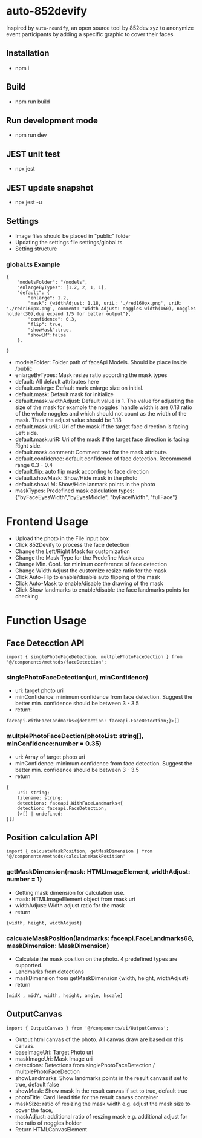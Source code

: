 # auto-852devify
Inspired by `auto-nounify`, an open source tool by 852dev.xyz to anonymize event participants by adding a specific graphic to cover their faces

## Installation
- npm i 
## Build 
- npm run build
## Run development mode
- npm run dev
## JEST unit test
- npx jest
## JEST update snapshot
- npx jest -u

## Settings
- Image files should be placed in "public" folder
- Updating the settings file settings/global.ts
- Setting structure
### global.ts Example
```
{
    "modelsFolder": "/models",
    "enlargeByTypes": [1.2, 2, 1, 1],
    "default": {
        "enlarge": 1.2,
        "mask": {widthAdjust: 1.18, uriL: './red160px.png', uriR: './redr160px.png', comment: "Width Adjust: noggles width(160), noggles holder(30),due expand 1/5 for better output"},
        "confidence": 0.3,
        "flip": true,
        "showMask":true,
        "showLM":false
    },
   
}

```
- modelsFolder: Folder path of faceApi Models. Should be place inside /public
- enlargeByTypes: Mask resize ratio according the mask types
- default: All default attributes here
- default.enlarge: Default mark enlarge size on initial.
- default.mask: Default mask for initialize 
- default.mask.widthAdjust: Default value is 1. The value for adjusting the size of the mask for example the noggles' handle width is are 0.18 ratio of the whole noggles and which should not count as the width of the mask. Thus the adjust value should be 1.18
- default.mask.uriL: Uri of the mask if the target face direction is facing Left side.
- default.mask.uriR: Uri of the mask if the target face direction is facing Right side.
- default.mask.comment: Comment text for the mask attribute.    
- default.confidence: default confidence of face detection. Recommend range 0.3 - 0.4
- default.flip: auto flip mask according to face direction
- default.showMask: Show/Hide mask in the photo
- default.showLM: Show/Hide lanmark points in the photo
- maskTypes: Predefined mask calculation types: {"byFaceEyesWidth","byEyesMiddle", "byFaceWidth", "fullFace"}

# Frontend Usage
- Upload the photo in the File input box
- Click 852Devify to process the face detection
- Change the Left/Right Mask for customization
- Change the Mask Type for the Predefine Mask area
- Change Min. Conf. for mininum conference of face detection
- Change Width Adjust the customize resize ratio for the mask
- Click Auto-Flip to enable/disable auto flipping of the mask
- Click Auto-Mask to enable/disable the drawing of the mask
- Click Show landmarks to enable/disable the face landmarks points for checking

# Function Usage
## Face Detecction API
```
import { singlePhotoFaceDetection, multplePhotoFaceDection } from '@/components/methods/faceDetection';
```

### singlePhotoFaceDetection(uri, minConfidence)
- uri: target photo uri
- minConfidence: minimum confidence from face detection. Suggest the better min. confidence should be between 3 - 3.5
- return:
```
faceapi.WithFaceLandmarks<{detection: faceapi.FaceDetection;}>[]
```


### multplePhotoFaceDection(photoList: string[], minConfidence:number = 0.35)
- uri: Array of target photo uri
- minConfidence: minimum confidence from face detection. Suggest the better min. confidence should be between 3 - 3.5
- return 
```
{
    uri: string; 
    filename: string;
    detections: faceapi.WithFaceLandmarks<{
    detection: faceapi.FaceDetection;
    }>[] | undefined;
}[]
```
## Position calculation API
```
import { calcuateMaskPosition, getMaskDimension } from '@/components/methods/calculateMaskPosition'
```
### getMaskDimension(mask: HTMLImageElement, widthAdjust: number = 1)
- Getting mask dimension for calculation use.
- mask: HTMLImageElement object from mask uri
- widthAdjust: Width adjust ratio for the mask
- return
```
{width, height, widthAdjust}
```

### calcuateMaskPosition(landmarks: faceapi.FaceLandmarks68, maskDimension: MaskDimension)
- Calculate the mask position on the photo. 4 predefined types are supported.
- Landmarks from detections
- maskDimension from getMaskDimension {width, height, widthAdjust}
- return
```
[midX , midY, width, height, angle, hscale]
```

## OutputCanvas
```
import { OutputCanvas } from '@/components/ui/OutputCanvas';
```
- Output html canvas of the photo. All canvas draw are based on this canvas.
- baseImageUri: Target Photo uri
- maskImageUri: Mask Image uri
- detections: Detections from singlePhotoFaceDetection / multplePhotoFaceDection
- showLandmarks: Show landmarks points in the result canvas if set to true, default false
- showMask: Show mask in the result canvas if set to true, default true
- photoTitle: Card Head title for the result canvas container
- maskSize: ratio of resizing the mask width e.g. adjust the mask size to cover the face,
- maskAdjust: additional ratio of reszing mask e.g. additional adjust for the ratio of noggles holder
- Return HTMLCanvasElement


